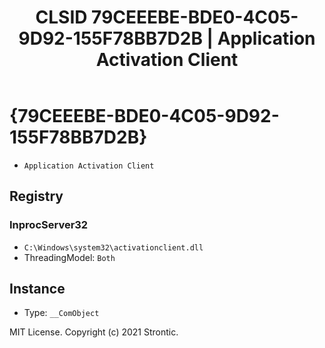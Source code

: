 ﻿---
title: "CLSID 79CEEEBE-BDE0-4C05-9D92-155F78BB7D2B | Application Activation Client"
excerpt: What is COM-Object CLSID 79CEEEBE-BDE0-4C05-9D92-155F78BB7D2B?
---

# {79CEEEBE-BDE0-4C05-9D92-155F78BB7D2B}

* `Application Activation Client`

## Registry


### InprocServer32

* `C:\Windows\system32\activationclient.dll`
* ThreadingModel: `Both`

## Instance

* Type: `__ComObject`

MIT License. Copyright (c) 2021 Strontic.


